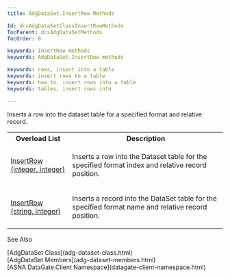 ```yaml
---
title: AdgDataSet.InsertRow Methods

Id: dcsAdgDataSetClassInsertRowMethods
TocParent: dcsAdgDataSetMethods
TocOrder: 8

keywords: InsertRow methods
keywords: AdgDataSet.InsertRow methods

keywords: rows, insert into a table
keywords: insert rows to a table
keywords: how to, insert rows into a table
keywords: tables, insert rows into

---
```


Inserts a row into the dataset table for a specified format and relative record.
<br />

<table class="dtTABLE" id="Table5" style="border-spacing: 0px; x-cell-content-align: Top" cellspacing="0" x-use-null-cells="x-use-null-cells">
          <colgroup span="1">
            <col span="1" style="WIDTH: 20%" />
            <col span="1" style="WIDTH: 50%" />
          </colgroup>
          <tr>
            <th colspan="1" rowspan="1">
							Overload List
						</th>
            <th colspan="1" rowspan="1">
							Description</th>
          </tr>
          <tr>
            <td colspan="1" rowspan="1">

[InsertRow (integer, integer)](adg-dataset-class-insert-row-method1.html) 
</td>
            <td colspan="1" rowspan="1">

Inserts a row into the Dataset table for the specified format index and relative record position.
</td>
          </tr>
          <tr>
            <td colspan="1" rowspan="1">

[InsertRow (string, integer)](adg-dataset-class-insert-row-method2.html) 
</td>
            <td colspan="1" rowspan="1">

Inserts a record into the DataSet table for the specified format name and relative record position.
</td>
          </tr>
</table>

See Also

<dl />
      [AdgDataSet Class](adg-dataset-class.html)
      <br />
      [AdgDataSet Members](adg-dataset-members.html)
      <br />
      [ASNA.DataGate.Client Namespace](datagate-client-namespace.html)

